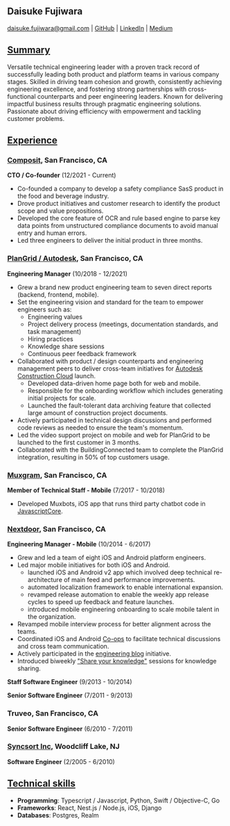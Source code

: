 ## Daisuke Fujiwara
<daisuke.fujiwara@gmail.com> |
[GitHub](https://github.com/dfujiwara) |
[LinkedIn](https://www.linkedin.com/in/daisukefujiwara/) |
[Medium](https://medium.com/@daisuke.fujiwara)

## <u>Summary</u>
Versatile technical engineering leader with a proven track record of successfully leading both product and platform teams in various company stages. Skilled in driving team cohesion and growth, consistently achieving engineering excellence, and fostering strong partnerships with cross-functional counterparts and peer engineering leaders. Known for delivering impactful business results through pragmatic engineering solutions. Passionate about driving efficiency with empowerment and tackling customer problems.


## <u>Experience</u>

###  [Composit](https://composit.carrd.co), San Francisco, CA
__CTO / Co-founder__ (12/2021 - Current)
  - Co-founded a company to develop a safety compliance SasS product in the food and beverage industry.
  - Drove product initiatives and customer research to identify the product scope and value propositions.
  - Developed the core feature of OCR and rule based engine to parse key data points from unstructured compliance documents to avoid manual entry and human errors.
  - Led three engineers to deliver the initial product in three months.

###  [PlanGrid / Autodesk](https://plangrid.com), San Francisco, CA
__Engineering Manager__ (10/2018 - 12/2021)
  - Grew a brand new product engineering team to seven direct reports (backend, frontend, mobile).
  - Set the engineering vision and standard for the team to empower engineers such as:
    - Engineering values
    - Project delivery process (meetings, documentation standards, and task management)
    - Hiring practices
    - Knowledge share sessions
    - Continuous peer feedback framework
  - Collaborated with product / design counterparts and engineering management peers to deliver cross-team initiatives for [Autodesk Construction Cloud](https://construction.autodesk.com) launch.
    - Developed data-driven home page both for web and mobile.
    - Responsible for the onboarding workflow which includes generating initial projects for scale.
    - Launched the fault-tolerant data archiving feature that collected large amount of construction project documents.
  - Actively participated in technical design discussions and performed code reviews as needed to ensure the team's momentum.
  - Led the video support project on mobile and web for PlanGrid to be launched to the first customer in 3 months.
  - Collaborated with the BuildingConnected team to complete the PlanGrid integration, resulting in 50% of top customers usage.

###  [Muxgram](https://muxgram.com), San Francisco, CA
__Member of Technical Staff - Mobile__ (7/2017 - 10/2018)
  - Developed Muxbots, iOS app that runs third party chatbot code in [JavascriptCore](https://developer.apple.com/documentation/javascriptcore).

###  [Nextdoor](https://nextdoor.com), San Francisco, CA
__Engineering Manager - Mobile__ (10/2014 - 6/2017)
  - Grew and led a team of eight iOS and Android platform engineers.
  - Led major mobile initiatives for both iOS and Android.
    - launched iOS and Android v2 app which involved deep technical re-architecture of main feed and performance improvements.
    - automated localization framework to enable international expansion.
    - revamped release automation to enable the weekly app release cycles to speed up feedback and feature launches.
    - introduced mobile engineering onboarding to scale mobile talent in the organization.
  - Revamped mobile interview process for better alignment across the teams.
  - Coordinated iOS and Android [Co-ops](https://engblog.nextdoor.com/co-ops-at-nextdoor-e0d64c2830b2) to facilitate technical discussions and cross team communication.
  - Actively participated in the [engineering blog](https://engblog.nextdoor.com) initiative.
  - Introduced biweekly ["Share your knowledge"](https://engblog.nextdoor.com/share-your-knowledge-98119b4f7c4b) sessions for knowledge sharing.

__Staff Software Engineer__ (9/2013 - 10/2014)

__Senior Software Engineer__ (7/2011 - 9/2013)

### Truveo, San Francisco, CA
__Senior Software Engineer__ (6/2010 - 7/2011)

### [Syncsort Inc](https://www.syncsort.com), Woodcliff Lake, NJ
__Software Engineer__ (2/2005 - 6/2010)

## <u>Technical skills</u>
- __Programming__: Typescript / Javascript, Python, Swift / Objective-C, Go
- __Frameworks__: React, Nest.js / Node.js, iOS, Django
- __Databases__: Postgres, Realm
